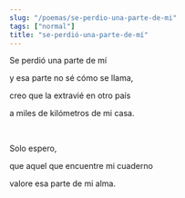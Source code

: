 ```yaml
---
slug: "/poemas/se-perdio-una-parte-de-mi"
tags: ["normal"]
title: "se-perdió-una-parte-de-mí"
---
```

Se perdió una parte de mí 

y esa parte no sé cómo se llama, 

creo que la extravié en otro país 

a miles de kilómetros de mi casa.

&nbsp;

Solo espero, 

que aquel que encuentre mi cuaderno

valore esa parte de mi alma.
